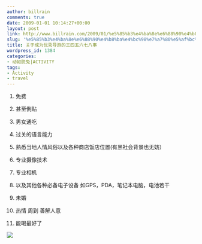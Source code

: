 ```yaml
---
author: billrain
comments: true
date: 2009-01-01 10:14:27+00:00
layout: post
link: http://www.billrain.com/2009/01/%e5%85%b3%e4%ba%8e%e6%88%90%e4%b8%ba%e4%bc%98%e7%a7%80%e5%af%bc%e6%b8%b8%e7%9a%84%e4%b8%89%e5%9b%9b%e4%ba%94%e5%85%ad%e4%b8%83%e5%85%ab%e4%ba%8b/
slug: '%e5%85%b3%e4%ba%8e%e6%88%90%e4%b8%ba%e4%bc%98%e7%a7%80%e5%af%bc%e6%b8%b8%e7%9a%84%e4%b8%89%e5%9b%9b%e4%ba%94%e5%85%ad%e4%b8%83%e5%85%ab%e4%ba%8b'
title: 关于成为优秀导游的三四五六七八事
wordpress_id: 1384
categories:
- 动如脱兔|ACTIVITY
tags:
- Activity
- travel
---
```


1. 免费

 

2. 甚至倒贴

 

3. 男女通吃

 

4. 过关的语言能力

 

5. 熟悉当地人情风俗以及各种商店饭店位置(有黑社会背景也无妨）

 

6. 专业摄像技术

 

7. 专业相机

 

8. 以及其他各种必备电子设备 如GPS，PDA，笔记本电脑，电池若干

 

9. 未婚

 

10. 热情 周到 善解人意

 

11. 能喝最好了

 

![](http://lh5.ggpht.com/_lAHIYwHGO4A/SVuSYSeUnLI/AAAAAAAAI_4/S7DouUyfpi0/s800/DSCF2769.JPG)

 
